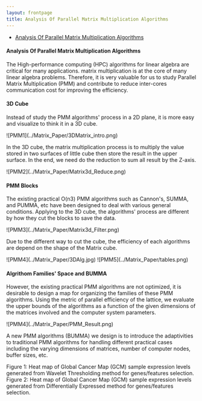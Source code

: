 ```yaml
---
layout: frontpage
title: Analysis Of Parallel Matrix Multiplication Algorithms
---
```


<div class="navbar">
  <div class="navbar-inner">
      <ul class="nav">
          <li><a href="">Analysis Of Parallel Matrix Multiplication Algorithms</a></li>
      </ul>
  </div>
</div>

#### <a name="Analysis Of Parallel Matrix Multiplication Algorithms"></a>Analysis Of Parallel Matrix Multiplication Algorithms
<p align = "left">
The High-performance computing (HPC) algorithms for linear algebra are critical for many applications. matrix multiplication is at the core of many linear algebra problems. Therefore, it is very valuable for us to study Parallel Matrix Multiplication (PMM) and contribute to reduce inter-cores communication cost for improving the efficiency.
</p>

#### <a name="3D Cube"></a>3D Cube
<p align = "left">
Instead of study the PMM algorithms' process in a 2D plane, it is more easy and visualize to think it in a 3D cube.
</p>
![PMM1](../Matrix_Paper/3DMatrix_intro.png)

<p align = "left">
In the 3D cube, the matrix multiplication process is to multiply the value stored in two surfaces of little cube then store the result in the upper surface. In the end, we need do the reduction to sum all result by the Z-axis.
</p>
![PMM2](../Matrix_Paper/Matrix3d_Reduce.png)

#### <a name="Blocks"></a>PMM Blocks
<p align = "left">
The existing practical O(n3) PMM algorithms such as Cannon's, SUMMA, and PUMMA, etc have been designed to deal with various general conditions. Applying to the 3D cube, the algorithms' process are different by how they cut the blocks to save the data.
</p>
![PMM3](../Matrix_Paper/Matrix3d_Filter.png)

<p align = "left">
Due to the different way to cut the cube, the efficiency of each algorithms are depend on the shape of the Matrix cube.
</p>
![PMM4](../Matrix_Paper/3DAlg.jpg)
![PMM5](../Matrix_Paper/tables.png)

#### <a name="Algrithom Families' Space and BUMMA"></a>Algrithom Families' Space and BUMMA
<p align = "left">
However, the existing practical PMM algorithms are not optimized, it is desirable to design a map for organizing the families of these PMM algorithms. Using the metric of parallel efficiency of the lattice, we evaluate the upper bounds of the algorithms as a function of the given dimensions of the matrices involved and the computer system parameters.
</p>
![PMM4](../Matrix_Paper/PMM_Result.png)

<p align = "left">
A new PMM algorithms (BUMMA) we design is to introduce the adaptivities to traditional PMM algorithms for handling different practical cases including the varying dimensions of matrices, number of computer nodes, buffer sizes, etc.





Figure 1: Heat map of Global Cancer Map (GCM) sample expression levels generated from Wavelet Thresholding method for genes/features selection.
Figure 2: Heat map of Global Cancer Map (GCM) sample expression levels generated from Differentially Expressed method for genes/features selection.
